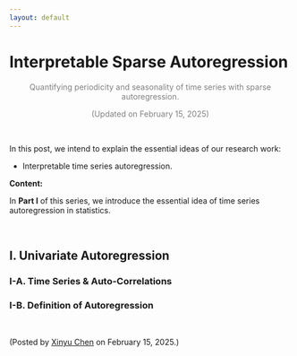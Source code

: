 ```yaml
---
layout: default
---
```


# Interpretable Sparse Autoregression

<p align="center"><span style="color:gray">Quantifying periodicity and seasonality of time series with sparse autoregression.</span></p>

<p align="center"><span style="color:gray">(Updated on February 15, 2025)</span></p>

<br>

In this post, we intend to explain the essential ideas of our research work:

- Interpretable time series autoregression.

**Content:**

In **Part I** of this series, we introduce the essential idea of time series autoregression in statistics.

<br>

## I. Univariate Autoregression

### I-A. Time Series & Auto-Correlations

### I-B. Definition of Autoregression




<br>

<p align="left">(Posted by <a href="https://xinychen.github.io/">Xinyu Chen</a> on February 15, 2025.)</p>
